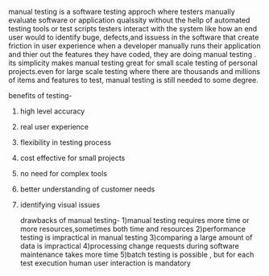 manual testing is  a software testing approch where testers manually evaluate software or application  qualssity without the hellp of automated testing tools or test scripts
testers interact with the system like how an end user would to identify buge, defects,and issuess in the software that create friction in user experience
when a developer manually runs their application and thier out the features they have coded, they are doing manual testing . 
its simplicity makes manual testing great for small scale testing of personal projects.even for large scale testing where there are thousands and millions of items and features to test,
manual testing is still needed to some degree.

benefits of testing-
1) high level accuracy
2) real user experience
3) flexibility in testing process
4) cost effective for small projects
5) no need for complex tools
6) better understanding of customer needs
7) identifying visual issues

   drawbacks of manual testing-
   1)manual testing requires more time or more resources,sometimes both time and resources
   2)performance testing is impractical in manual testing
   3)comparing a large amount of data is impractical
   4)processing change requests during software maintenance takes more time
   5)batch testing is possible , but for each test execution human user interaction is mandatory 
